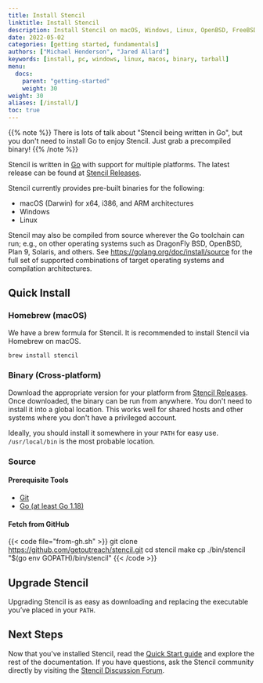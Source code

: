 ```yaml
---
title: Install Stencil
linktitle: Install Stencil
description: Install Stencil on macOS, Windows, Linux, OpenBSD, FreeBSD, and on any machine where the Go compiler tool chain can run.
date: 2022-05-02
categories: [getting started, fundamentals]
authors: ["Michael Henderson", "Jared Allard"]
keywords: [install, pc, windows, linux, macos, binary, tarball]
menu:
  docs:
    parent: "getting-started"
    weight: 30
weight: 30
aliases: [/install/]
toc: true
---
```


{{% note %}}
There is lots of talk about "Stencil being written in Go", but you don't need to install Go to enjoy Stencil. Just grab a precompiled binary!
{{% /note %}}

Stencil is written in [Go](https://golang.org/) with support for multiple platforms. The latest release can be found at [Stencil Releases][releases].

Stencil currently provides pre-built binaries for the following:

- macOS (Darwin) for x64, i386, and ARM architectures
- Windows
- Linux

Stencil may also be compiled from source wherever the Go toolchain can run; e.g., on other operating systems such as DragonFly BSD, OpenBSD, Plan&nbsp;9, Solaris, and others. See <https://golang.org/doc/install/source> for the full set of supported combinations of target operating systems and compilation architectures.

## Quick Install

### Homebrew (macOS)

We have a brew formula for Stencil. It is recommended to install Stencil via Homebrew on macOS.

```bash
brew install stencil
```

### Binary (Cross-platform)

Download the appropriate version for your platform from [Stencil Releases][releases]. Once downloaded, the binary can be run from anywhere. You don't need to install it into a global location. This works well for shared hosts and other systems where you don't have a privileged account.

Ideally, you should install it somewhere in your `PATH` for easy use. `/usr/local/bin` is the most probable location.

### Source

#### Prerequisite Tools

- [Git][installgit]
- [Go (at least Go 1.18)](https://golang.org/dl/)

#### Fetch from GitHub

{{< code file="from-gh.sh" >}}
git clone https://github.com/getoutreach/stencil.git
cd stencil
make
cp ./bin/stencil "$(go env GOPATH)/bin/stencil"
{{< /code >}}

## Upgrade Stencil

Upgrading Stencil is as easy as downloading and replacing the executable you’ve placed in your `PATH`.

## Next Steps

Now that you've installed Stencil, read the [Quick Start guide][quickstart] and explore the rest of the documentation. If you have questions, ask the Stencil community directly by visiting the [Stencil Discussion Forum][forum].

[forum]: https://github.com/getoutreach/stencil/discussions
[installgit]: https://git-scm.com/
[installgo]: https://golang.org/dl/
[quickstart]: /getting-started/quick-start/
[releases]: https://github.com/getoutreach/stencil/releases
